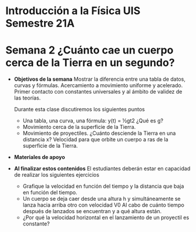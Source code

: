 # Introducción a la Física UIS Semestre 21A
# Semana 2 ¿Cuánto cae un cuerpo cerca de la Tierra en un segundo?

+ **Objetivos de la semana**
Mostrar la diferencia entre una tabla de datos, curvas y fórmulas. Acercamiento a movimiento uniforme y acelerado. Primer contacto con constantes universales y al ámbito de validez de las teorías.

  Durante esta clase discutiremos los siguientes puntos
  + Una tabla, una curva, una fórmula: y(t) = ½gt2  ¿Qué es g?
  + Movimiento cerca de la superficie de la Tierra.
  + Movimiento de proyectiles. ¿Cuánto desciende la Tierra en una distancia x? Velocidad para que orbite un cuerpo a ras de la superficie de la Tierra.

+ **Materiales de apoyo**

+ **Al finalizar estos contenidos** El estudiantes deberán estar en capacidad de realizar los siguientes ejercicios
    + Grafique la velocidad en función del tiempo y la distancia que baja en función del tiempo.
    + Un cuerpo se deja caer desde una altura h y simultáneamente se lanza hacia arriba otro con velocidad V0 Al cabo de cuánto tiempo después de lanzados se encuentran y a qué altura están.
    + ¿Por qué la velocidad horizontal en el lanzamiento de un proyectil es constante?
